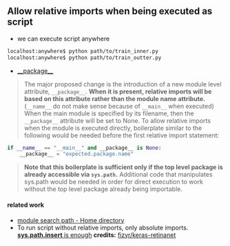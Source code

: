 ## Allow relative imports when being executed as script

* we can execute script anywhere
```bash
localhost:anywhere$ python path/to/train_inner.py
localhost:anywhere$ python path/to/train_outter.py
```
* [\_\_package\_\_](https://www.python.org/dev/peps/pep-0366/)
> The major proposed change is the introduction of a new module level attribute, `__package__`. **When it is present, relative imports will be based on this attribute rather than the module __name__ attribute.**(`__name__` do not make sense because of `__main__` when executed)
> When the main module is specified by its filename, then the `__package__` attribute will be set to None. To allow relative imports when the module is executed directly, boilerplate similar to the following would be needed before the first relative import statement:
```python
if __name__ == "__main__" and __package__ is None:
    __package__ = "expected.package.name"
```
> **Note that this boilerplate is sufficient only if the top level package is already accessible via `sys.path`.** Additional code that manipulates sys.path would be needed in order for direct execution to work without the top level package already being importable.

#### related work
* [module search path - Home directory](ModuleSearchPath.md)
* To run script without relative imports, only absolute imports. [**sys.path.insert** is enough](work/README.md)
**credits:**
[fizyr/keras-retinanet](https://github.com/fizyr/keras-retinanet/blob/a0d99cbb44b1eaa909c34c88833d501a83322767/keras_retinanet/bin/train.py#L28-L32)